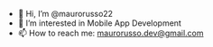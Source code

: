 - 👋 Hi, I’m @maurorusso22
- 👀 I’m interested in Mobile App Development
- 📫 How to reach me: maurorusso.dev@gmail.com

<!---
maurorusso22/maurorusso22 is a ✨ special ✨ repository because its `README.md` (this file) appears on your GitHub profile.
You can click the Preview link to take a look at your changes.
--->
